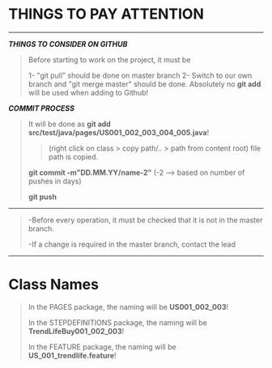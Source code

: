 # THINGS TO PAY ATTENTION

***

***THINGS TO CONSIDER ON GITHUB***
> Before starting to work on the project, it must be
>
> 1- "git pull" should be done on master branch
> 2- Switch to our own branch and "git merge master" should be done.
> Absolutely no **git add** will be used when adding to Github!

***COMMIT PROCESS***
> It will be done as **git add src/test/java/pages/US001_002_003_004_005.java**!
>> (right click on class > copy path/.. > path from content root) file path is copied.
>
> **git commit -m"DD.MM.YY/name-2"** (-2 --> based on number of pushes in days)
>
> **git push**

***
> -Before every operation, it must be checked that it is not in the master branch.
>
> -If a change is required in the master branch, contact the lead
***

# Class Names
> In the PAGES package, the naming will be **US001_002_003**!
>
> In the STEPDEFINITIONS package, the naming will be **TrendLifeBuy001_002_003**!
>
> In the FEATURE package, the naming will be **US_001_trendlife.feature**!
